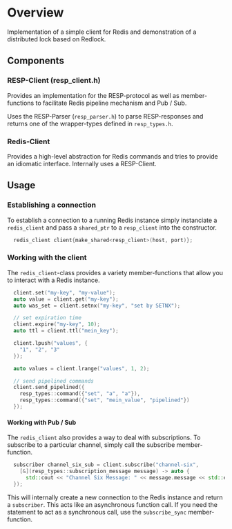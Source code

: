 # Overview
Implementation of a simple client for Redis and demonstration of a distributed lock based on Redlock.

## Components
### RESP-Client (resp_client.h)
Provides an implementation for the RESP-protocol as well as member-functions to facilitate Redis pipeline mechanism and Pub / Sub.

Uses the RESP-Parser (`resp_parser.h`) to parse RESP-responses and returns one of the wrapper-types defined in `resp_types.h`.

### Redis-Client
Provides a high-level abstraction for Redis commands and tries to provide an idiomatic interface. Internally uses a RESP-Client.


## Usage
### Establishing a connection
To establish a connection to a running Redis instance simply instanciate a `redis_client` and pass a `shared_ptr` to a `resp_client` into the constructor.

```cpp
  redis_client client{make_shared<resp_client>(host, port)};
```

### Working with the client
The `redis_client`-class provides a variety member-functions that allow you to interact with a Redis instance.

```cpp
  client.set("my-key", "my-value");
  auto value = client.get("my-key");
  auto was_set = client.setnx("my-key", "set by SETNX");

  // set expiration time
  client.expire("my-key", 10);
  auto ttl = client.ttl("mein_key");

  client.lpush("values", {
    "1", "2", "3"
  });

  auto values = client.lrange("values", 1, 2);

  // send pipelined commands
  client.send_pipelined({
    resp_types::command({"set", "a", "a"}),
    resp_types::command({"set", "mein_value", "pipelined"})
  });

```

#### Working with Pub / Sub
The `redis_client` also provides a way to deal with subscriptions. To subscribe to a particular channel, simply call the subscribe member-function. 
```cpp
  subscriber channel_six_sub = client.subscribe("channel-six", 
    [&](resp_types::subscription_message message) -> auto {
      std::cout << "Channel Six Message: " << message.message << std::endl;
  });

```
This will internally create a new connection to the Redis instance and return a `subscriber`. This acts like an asynchronous function call. If you need the statement to act as a synchronous call, use the `subscribe_sync` member-function.
